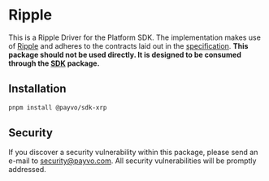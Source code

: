 # Ripple

This is a Ripple Driver for the Platform SDK. The implementation makes use of [Ripple](https://ripple.com/xrp/) and adheres to the contracts laid out in the [specification](/docs/specification.md). **This package should not be used directly. It is designed to be consumed through the [SDK](/docs/sdk.md) package.**

## Installation

```bash
pnpm install @payvo/sdk-xrp
```

## Security

If you discover a security vulnerability within this package, please send an e-mail to [security@payvo.com](mailto:security@payvo.com). All security vulnerabilities will be promptly addressed.
